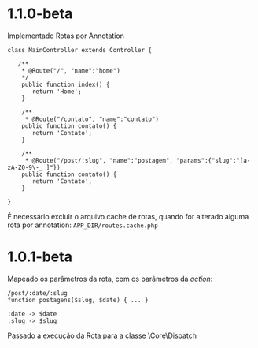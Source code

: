 # 1.1.0-beta

Implementado Rotas por Annotation

    class MainController extends Controller {
    
       /**
        * @Route("/", "name":"home")
        */
        public function index() {
           return 'Home';
        }
        
        /**
         * @Route("/contato", "name":"contato")
        public function contato() {
           return 'Contato';
        }
        
        /**
         * @Route("/post/:slug", "name":"postagem", "params":{"slug":"[a-zA-Z0-9\-_ ]"})
        public function contato() {
           return 'Contato';
        }
    
    }
    
É necessário excluir o arquivo cache de rotas, quando for alterado alguma rota por annotation: `APP_DIR/routes.cache.php`

# 1.0.1-beta

Mapeado os parâmetros da rota, com os parâmetros da _action_:

    /post/:date/:slug
    function postagens($slug, $date) { ... }

    :date -> $date
    :slug -> $slug

Passado a execução da Rota para a classe \Core\Dispatch
